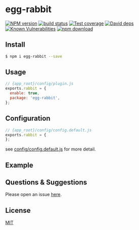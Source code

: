 # egg-rabbit

[![NPM version][npm-image]][npm-url]
[![build status][travis-image]][travis-url]
[![Test coverage][codecov-image]][codecov-url]
[![David deps][david-image]][david-url]
[![Known Vulnerabilities][snyk-image]][snyk-url]
[![npm download][download-image]][download-url]

[npm-image]: https://img.shields.io/npm/v/egg-rabbit.svg?style=flat-square
[npm-url]: https://npmjs.org/package/egg-rabbit
[travis-image]: https://img.shields.io/travis/eggjs/egg-rabbit.svg?style=flat-square
[travis-url]: https://travis-ci.org/eggjs/egg-rabbit
[codecov-image]: https://img.shields.io/codecov/c/github/eggjs/egg-rabbit.svg?style=flat-square
[codecov-url]: https://codecov.io/github/eggjs/egg-rabbit?branch=master
[david-image]: https://img.shields.io/david/eggjs/egg-rabbit.svg?style=flat-square
[david-url]: https://david-dm.org/eggjs/egg-rabbit
[snyk-image]: https://snyk.io/test/npm/egg-rabbit/badge.svg?style=flat-square
[snyk-url]: https://snyk.io/test/npm/egg-rabbit
[download-image]: https://img.shields.io/npm/dm/egg-rabbit.svg?style=flat-square
[download-url]: https://npmjs.org/package/egg-rabbit

<!--
Description here.
-->

## Install

```bash
$ npm i egg-rabbit --save
```

## Usage

```js
// {app_root}/config/plugin.js
exports.rabbit = {
  enable: true,
  package: 'egg-rabbit',
};
```

## Configuration

```js
// {app_root}/config/config.default.js
exports.rabbit = {
};
```

see [config/config.default.js](config/config.default.js) for more detail.

## Example

<!-- example here -->

## Questions & Suggestions

Please open an issue [here](https://github.com/eggjs/egg/issues).

## License

[MIT](LICENSE)
